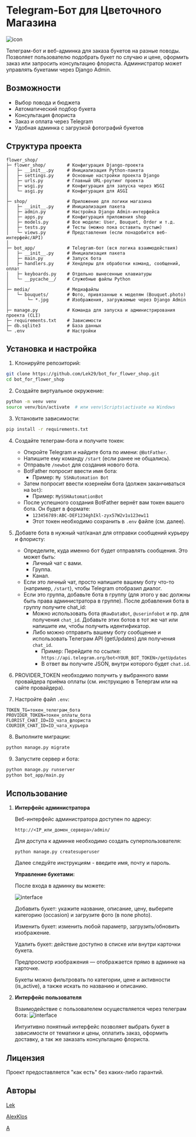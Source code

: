 # Telegram-Бот для Цветочного Магазина
![icon](logo.png)

Телеграм-бот и веб-админка для заказа букетов на разные поводы. Позволяет пользователю подобрать букет по случаю и цене, оформить заказ или запросить консультацию флориста. Администратор может управлять букетами через Django Admin.

## Возможности
- Выбор повода и бюджета
- Автоматический подбор букета
- Консультация флориста
- Заказ и оплата через Telegram
- Удобная админка с загрузкой фотографий букетов

## Структура проекта

```
flower_shop/
├─ flower_shop/        # Конфигурация Django-проекта
│   ├─ __init__.py     # Инициализация Python-пакета
│   ├─ settings.py     # Основные настройки проекта Django
│   ├─ urls.py         # Главный URL-роутинг проекта
│   ├─ wsgi.py         # Конфигурация для запуска через WSGI
│   └─ asgi.py         # Конфигурация для ASGI
│
├─ shop/               # Приложение для логики магазина
│   ├─ __init__.py     # Инициализация пакета
│   ├─ admin.py        # Настройка Django Admin-интерфейса
│   ├─ apps.py         # Конфигурация приложения shop
│   ├─ models.py       # Все модели: User, Bouquet, Order и т.д.
│   ├─ tests.py        # Тесты (можно пока оставить пустым)
│   └─ views.py        # Представления (если понадобится веб-интерфейс/API)
│
├─ bot_app/            # Telegram-бот (вся логика взаимодействия)
│   ├─ __init__.py     # Инициализация пакета
│   ├─ main.py         # Запуск бота
│   ├─ handlers.py     # Хендлеры для обработки команд, сообщений, оплат
│   ├─ keyboards.py    # Отдельно вынесенные клавиатуры
│   └─ __pycache__/    # Служебные файлы Python
│
├─ media/              # Медиафайлы
│   └─ bouquets/       # Фото, привязанные к моделям (Bouquet.photo)
│       └─ *.jpg       # Изображения, загружаемые через Django Admin
│
├─ manage.py           # Команда для запуска и администрирования проекта (CLI)
├─ requirements.txt    # Зависимости
├─ db.sqlite3          # База данных
└─ .env                # Настройки
```

## Установка и настройка

1. Клонируйте репозиторий:

```bash
git clone https://github.com/Lek29/bot_for_flower_shop.git
cd bot_for_flower_shop
```

2. Создайте виртуальное окружение:

```bash
python -m venv venv
source venv/bin/activate  # или venv\Scripts\activate на Windows
```

3. Установите зависимости:

```bash
pip install -r requirements.txt
```

4. Создайте телеграм-бота и получите токен:
    - Откройте Telegram и найдите бота по имени: `@BotFather`.
    - Напишите ему команду `/start` (если ранее не общались).
    - Отправьте `/newbot` для создания нового бота.
    - BotFather попросит ввести имя бота:
        - Пример: `My SSHAutomation Bot`
    - Затем попросит ввести юзернейм бота (должен заканчиваться на `bot`):
        - Пример: `MySSHAutomationBot`
    - После успешного создания BotFather вернёт вам токен вашего бота. Он будет в формате:
        - `123456789:ABC-DEF1234ghIkl-zyx57W2v1u123ew11`
        - Этот токен необходимо сохранить в `.env` файле (см. далее).

5. Добавте бота в нужный чат/канал для отправки сообщений курьеру и флористу:
    - Определите, куда именно бот будет отправлять сообщения. Это может быть:
        - Личный чат с вами.
        - Группа.
        - Канал.
    - Если это личный чат, просто напишите вашему боту что-то (например, `/start`), чтобы Telegram отобразил диалог.
    - Если это группа, добавьте бота в группу (для этого у вас должны быть права администратора в группе). После добавления бота в группу получите chat_id:
        - Можно использовать бота `@RawDataBot`, `@userinfobot` и пр. для получения `chat_id`. Добавьте этих ботов в тот же чат или напишите им, чтобы получить идентификатор.
        - Либо можно отправить вашему боту сообщение и использовать Телеграм API (getUpdates) для получения `chat_id`.
            - Пример: Перейдите по ссылке: `https://api.telegram.org/bot<YOUR_BOT_TOKEN>/getUpdates`
            - В ответ вы получите JSON, внутри которого будет `chat.id`.

6. PROVIDER_TOKEN необходимо получить у выбранного вами провайдера приёма оплаты (см. инструкцию в Телергам или на сайте провайдера).

7. Настройте файл `.env`:

```env
TOKEN_TG=токен_телеграм_бота
PROVIDER_TOKEN=токен_оплаты_бота
FLORIST_CHAT_ID=ID_чата_флориста
COURIER_CHAT_ID=ID_чата_курьера
```

8. Выполните миграции:

```bash
python manage.py migrate
```

9. Запустите сервер и бота:

```bash
python manage.py runserver
python bot_app/main.py
```

## Использование

1. **Интерфейс администратора**

   Веб-интерфейс администратора доступен по адресу:
   ```
   http://<IP_или_домен_сервера>/admin/
   ```
   
   Для доступа к админке необходимо создать суперпользователя:
   ```
   python manage.py createsuperuser
   ```
   Далее следуйте инструкциям - введите имя, почту и пароль.

   **Управление букетами:**
   
   После входа в админку вы можете:

   ![interface](admin_panel.png)
   
   Добавить букет: укажите название, описание, цену, выберите категорию (occasion) и загрузите фото (в поле photo).
   
   Изменить букет: изменить любой параметр, загрузить/обновить изображение.
   
   Удалить букет: действие доступно в списке или внутри карточки букета.
   
   Предпросмотр изображения — отображается прямо в админке на карточке.
   
   Букеты можно фильтровать по категории, цене и активности (is_active), а также искать по названию и описанию.

2. **Интерфейс пользователя**

   Взаимодействие с пользователем осуществляется через телеграм бота:
   ![interface](bot-interface.png)

   Интуитивно понятный интерфейс позволяет выбрать букет в зависимости от тематики и цены, оплатить заказ, оформить доставку, а так же заказать консультацию флориста.
   
## Лицензия

Проект предоставляется "как есть" без каких-либо гарантий.

## Авторы

[Lek](https://github.com/Lek29)

[AlexKlos](https://github.com/AlexKlos)

[A](https://t.me/A37Lim)